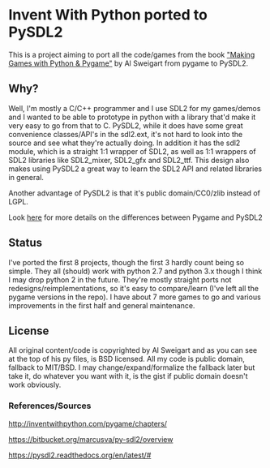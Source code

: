 Invent With Python ported to PySDL2
===================================

This is a project aiming to port all the code/games from the book
["Making Games with Python & Pygame"](http://inventwithpython.com/pygame/chapters/) by Al Sweigart
from pygame to PySDL2.

## Why?

Well, I'm mostly a C/C++ programmer and I use SDL2 for my games/demos and
I wanted to be able to prototype in python with a library that'd make
it very easy to go from that to C.  PySDL2, while it does have some
great convenience classes/API's in the sdl2.ext, it's not hard to look
into the source and see what they're actually doing.  In addition it has
the sdl2 module, which is a straight 1:1 wrapper of SDL2, as well as
1:1 wrappers of SDL2 libraries like SDL2_mixer, SDL2_gfx and SDL2_ttf.
This design also makes using PySDL2 a great way to learn the SDL2
API and related libraries in general.

Another advantage of PySDL2 is that it's public domain/CC0/zlib instead of LGPL.

Look [here](https://pysdl2.readthedocs.org/en/latest/tutorial/pygamers.html)
for more details on the differences between Pygame and PySDL2


## Status
I've ported the first 8 projects, though the first 3 hardly count being so simple.
They all (should) work with python 2.7 and python 3.x though I think I may drop
python 2 in the future.  They're mostly straight ports not redesigns/reimplementations,
so it's easy to compare/learn (I've left all the pygame versions in the repo).  I have
about 7 more games to go and various improvements in the first half and general maintenance.

## License
All original content/code is copyrighted by Al Sweigart and as you can see
at the top of his py files, is BSD licensed.  All my code is public domain,
fallback to MIT/BSD.  I may change/expand/formalize the fallback later but
take it, do whatever you want with it, is the gist if public domain doesn't
work obviously.

### References/Sources
http://inventwithpython.com/pygame/chapters/

https://bitbucket.org/marcusva/py-sdl2/overview

https://pysdl2.readthedocs.org/en/latest/#

